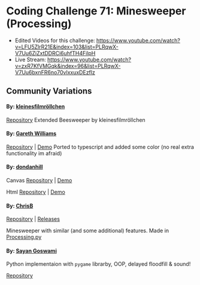 # Coding Challenge 71: Minesweeper (Processing)
* Edited Videos for this challenge: https://www.youtube.com/watch?v=LFU5ZlrR21E&index=103&list=PLRqwX-V7Uu6ZiZxtDDRCi6uhfTH4FilpH
* Live Stream: https://www.youtube.com/watch?v=zxR7KfVMGqk&index=96&list=PLRqwX-V7Uu6bxnFR6no70vlxxuxDEzflz

## Community Variations

#### By: [kleinesfilmröllchen](https://github.com/kleinesfilmroellchen)
[Repository](https://github.com/kleinesfilmroellchen/Beesweeper)
Extended Beesweeper by kleinesfilmröllchen

#### By: [Gareth Williams](https://github.com/gaweph)
[Repository](https://github.com/Gaweph/p5-live-examples/tree/master/CodingChallenges/CC_071_minesweeper) | [Demo](https://gaweph.github.io/p5-live-examples/CodingChallenges/CC_071_minesweeper/)
Ported to typescript and added some color (no real extra functionality im afraid)

#### By: [dondanhill](https://github.com/dondanhill)

Canvas [Repository](https://github.com/dondanhill/mine-buddy-html) | [Demo](https://dondanhill.github.io/mine-buddy-html/)

Html [Repository](https://github.com/dondanhill/mine-buddy-canvas) | [Demo](https://dondanhill.github.io/mine-buddy-canvas/)

#### By: [ChrisB](https://github.com/Parallax-Vector)

[Repository](https://github.com/Parallax-Vector/minesweeper) | [Releases](https://github.com/Parallax-Vector/minesweeper/releases)

Minesweeper with similar (and some additional) features. Made in [Processing.py](http://py.processing.org/)


#### By: [Sayan Goswami](https://github.com/sayan98)

Python implementaion with `pygame` librarby, OOP, delayed floodfill & sound! 

[Repository](https://github.com/Sayan98/minesweeper-py/)
